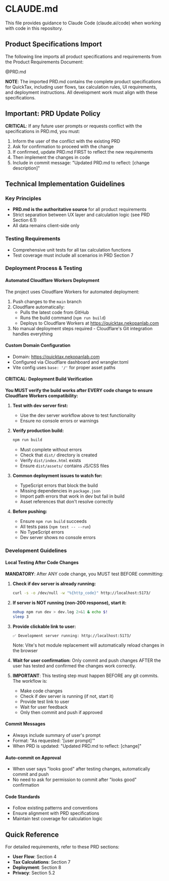 # CLAUDE.md

This file provides guidance to Claude Code (claude.ai/code) when working with code in this repository.

## Product Specifications Import

The following line imports all product specifications and requirements from the Product Requirements Document:

@PRD.md

**NOTE**: The imported PRD.md contains the complete product specifications for QuickTax, including user flows, tax calculation rules, UI requirements, and deployment instructions. All development work must align with these specifications.

## Important: PRD Update Policy

**CRITICAL**: If any future user prompts or requests conflict with the specifications in PRD.md, you must:
1. Inform the user of the conflict with the existing PRD
2. Ask for confirmation to proceed with the change
3. If confirmed, update PRD.md FIRST to reflect the new requirements
4. Then implement the changes in code
5. Include in commit message: "Updated PRD.md to reflect: [change description]"

## Technical Implementation Guidelines

### Key Principles
- **PRD.md is the authoritative source** for all product requirements
- Strict separation between UX layer and calculation logic (see PRD Section 6.1)
- All data remains client-side only

### Testing Requirements
- Comprehensive unit tests for all tax calculation functions
- Test coverage must include all scenarios in PRD Section 7

### Deployment Process & Testing

#### Automated Cloudflare Workers Deployment
The project uses Cloudflare Workers for automated deployment:
1. Push changes to the `main` branch
2. Cloudflare automatically:
   - Pulls the latest code from GitHub
   - Runs the build command (`npm run build`)
   - Deploys to Cloudflare Workers at https://quicktax.nekopanlab.com
3. No manual deployment steps required - Cloudflare's Git integration handles everything

#### Custom Domain Configuration
- Domain: https://quicktax.nekopanlab.com
- Configured via Cloudflare dashboard and wrangler.toml
- Vite config uses `base: '/'` for proper asset paths

#### CRITICAL: Deployment Build Verification
**You MUST verify the build works after EVERY code change to ensure Cloudflare Workers compatibility:**

1. **Test with dev server first:**
   - Use the dev server workflow above to test functionality
   - Ensure no console errors or warnings

2. **Verify production build:**
   ```bash
   npm run build
   ```
   - Must complete without errors
   - Check that `dist/` directory is created
   - Verify `dist/index.html` exists
   - Ensure `dist/assets/` contains JS/CSS files

3. **Common deployment issues to watch for:**
   - TypeScript errors that block the build
   - Missing dependencies in `package.json`
   - Import path errors that work in dev but fail in build
   - Asset references that don't resolve correctly

4. **Before pushing:**
   - Ensure `npm run build` succeeds
   - All tests pass (`npm test -- --run`)
   - No TypeScript errors
   - Dev server shows no console errors

### Development Guidelines

#### Local Testing After Code Changes
**MANDATORY**: After ANY code change, you MUST test BEFORE committing:

1. **Check if dev server is already running:**
   ```bash
   curl -s -o /dev/null -w "%{http_code}" http://localhost:5173/
   ```

2. **If server is NOT running (non-200 response), start it:**
   ```bash
   nohup npm run dev > dev.log 2>&1 & echo $!
   sleep 3
   ```

3. **Provide clickable link to user:**
   ```
   ✅ Development server running: http://localhost:5173/
   ```
   Note: Vite's hot module replacement will automatically reload changes in the browser

4. **Wait for user confirmation:** Only commit and push changes AFTER the user has tested and confirmed the changes work correctly.

5. **IMPORTANT**: This testing step must happen BEFORE any git commits. The workflow is:
   - Make code changes
   - Check if dev server is running (if not, start it)
   - Provide test link to user
   - Wait for user feedback
   - Only then commit and push if approved

#### Commit Messages
- Always include summary of user's prompt
- Format: "As requested: '[user prompt]'"
- When PRD is updated: "Updated PRD.md to reflect: [change]"

#### Auto-commit on Approval
- When user says "looks good" after testing changes, automatically commit and push
- No need to ask for permission to commit after "looks good" confirmation

#### Code Standards
- Follow existing patterns and conventions
- Ensure alignment with PRD specifications
- Maintain test coverage for calculation logic

## Quick Reference

For detailed requirements, refer to these PRD sections:
- **User Flow**: Section 4
- **Tax Calculations**: Section 7
- **Deployment**: Section 8
- **Privacy**: Section 5.2